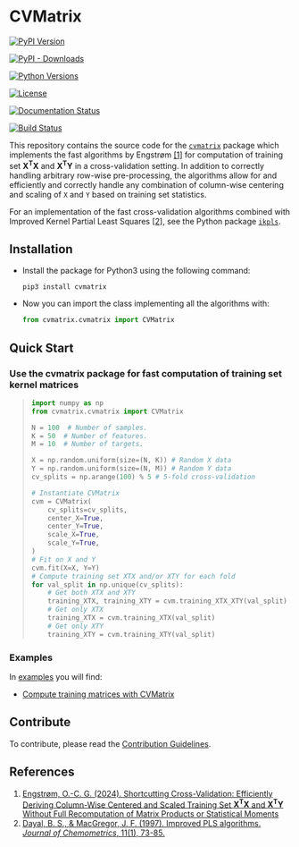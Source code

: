 # CVMatrix

[![PyPI Version](https://img.shields.io/pypi/v/cvmatrix.svg)](https://pypi.python.org/pypi/cvmatrix/)

[![PyPI - Downloads](https://img.shields.io/pypi/dm/cvmatrix)](https://pypi.python.org/pypi/cvmatrix/)

[![Python Versions](https://img.shields.io/pypi/pyversions/cvmatrix.svg)](https://pypi.python.org/pypi/cvmatrix/)

[![License](https://img.shields.io/pypi/l/cvmatrix.svg)](https://pypi.python.org/pypi/cvmatrix/)

[![Documentation Status](https://readthedocs.org/projects/cvmatrix/badge/?version=latest)](https://cvmatrix.readthedocs.io/en/latest/?badge=latest)

[![Build Status](https://github.com/Sm00thix/CVMatrix/actions/workflows/workflow.yml/badge.svg)](https://github.com/Sm00thix/CVMatrix/actions/workflows/workflow.yml)

This repository contains the source code for the [`cvmatrix`](https://pypi.org/project/cvmatrix/) package which implements the fast algorithms by Engstrøm [[1]](#references) for computation of training set $\mathbf{X}^{\mathbf{T}}\mathbf{X}$ and $\mathbf{X}^{\mathbf{T}}\mathbf{Y}$ in a cross-validation setting. In addition to correctly handling arbitrary row-wise pre-processing, the algorithms allow for and efficiently and correctly handle any combination of column-wise centering and scaling of `X` and `Y` based on training set statistics.

For an implementation of the fast cross-validation algorithms combined with Improved Kernel Partial Least Squares [[2]](#references), see the Python package [`ikpls`](https://pypi.org/project/ikpls/).

## Installation

- Install the package for Python3 using the following command:
    ```shell
    pip3 install cvmatrix
    ```

- Now you can import the class implementing all the algorithms with:
    ```python
    from cvmatrix.cvmatrix import CVMatrix
    ```

## Quick Start

### Use the cvmatrix package for fast computation of training set kernel matrices

> ```python
> import numpy as np
> from cvmatrix.cvmatrix import CVMatrix
>
> N = 100  # Number of samples.
> K = 50  # Number of features.
> M = 10  # Number of targets.
>
> X = np.random.uniform(size=(N, K)) # Random X data
> Y = np.random.uniform(size=(N, M)) # Random Y data
> cv_splits = np.arange(100) % 5 # 5-fold cross-validation
>
> # Instantiate CVMatrix
> cvm = CVMatrix(
>     cv_splits=cv_splits,
>     center_X=True,
>     center_Y=True,
>     scale_X=True,
>     scale_Y=True,
> )
> # Fit on X and Y
> cvm.fit(X=X, Y=Y)
> # Compute training set XTX and/or XTY for each fold
> for val_split in np.unique(cv_splits):
>     # Get both XTX and XTY
>     training_XTX, training_XTY = cvm.training_XTX_XTY(val_split)
>     # Get only XTX
>     training_XTX = cvm.training_XTX(val_split)
>     # Get only XTY
>     training_XTY = cvm.training_XTY(val_split)

### Examples
In [examples](https://github.com/Sm00thix/CVMatrix/tree/main/examples) you will find:

- [Compute training matrices with CVMatrix](https://github.com/Sm00thix/CVMatrix/tree/main/examples/training_matrices.py)

## Contribute

To contribute, please read the [Contribution
Guidelines](https://github.com/Sm00thix/CVMatrix/blob/main/CONTRIBUTING.md).

## References

1. [Engstrøm, O.-C. G. (2024). Shortcutting Cross-Validation: Efficiently Deriving Column-Wise Centered and Scaled Training Set $\mathbf{X}^\mathbf{T}\mathbf{X}$ and $\mathbf{X}^\mathbf{T}\mathbf{Y}$ Without Full Recomputation of Matrix Products or Statistical Moments](https://arxiv.org/abs/2401.13185)
2. [Dayal, B. S., & MacGregor, J. F. (1997). Improved PLS algorithms. *Journal of Chemometrics*, 11(1), 73-85.](https://doi.org/10.1002/(SICI)1099-128X(199701)11:1%3C73::AID-CEM435%3E3.0.CO;2-%23?)